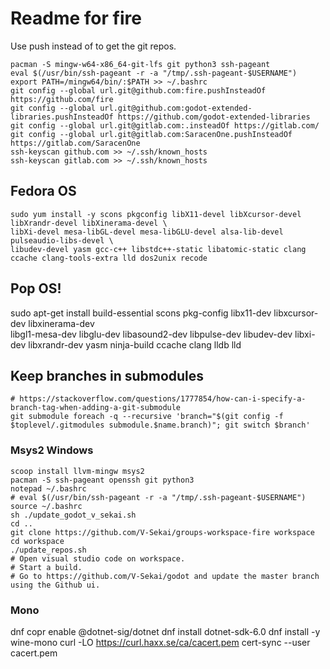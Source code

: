 # Readme for fire

Use push instead of to get the git repos.

```
pacman -S mingw-w64-x86_64-git-lfs git python3 ssh-pageant
eval $(/usr/bin/ssh-pageant -r -a "/tmp/.ssh-pageant-$USERNAME")
export PATH=/mingw64/bin/:$PATH >> ~/.bashrc
git config --global url.git@github.com:fire.pushInsteadOf https://github.com/fire
git config --global url.git@github.com:godot-extended-libraries.pushInsteadOf https://github.com/godot-extended-libraries
git config --global url.git@gitlab.com:.insteadOf https://gitlab.com/
git config --global url.git@gitlab.com:SaracenOne.pushInsteadOf https://gitlab.com/SaracenOne
ssh-keyscan github.com >> ~/.ssh/known_hosts
ssh-keyscan gitlab.com >> ~/.ssh/known_hosts
```

## Fedora OS

```
sudo yum install -y scons pkgconfig libX11-devel libXcursor-devel libXrandr-devel libXinerama-devel \
libXi-devel mesa-libGL-devel mesa-libGLU-devel alsa-lib-devel pulseaudio-libs-devel \
libudev-devel yasm gcc-c++ libstdc++-static libatomic-static clang ccache clang-tools-extra lld dos2unix recode
```

## Pop OS!

sudo apt-get install build-essential scons pkg-config libx11-dev libxcursor-dev libxinerama-dev \
    libgl1-mesa-dev libglu-dev libasound2-dev libpulse-dev libudev-dev libxi-dev libxrandr-dev yasm ninja-build ccache clang lldb lld

## Keep branches in submodules

```
# https://stackoverflow.com/questions/1777854/how-can-i-specify-a-branch-tag-when-adding-a-git-submodule
git submodule foreach -q --recursive 'branch="$(git config -f $toplevel/.gitmodules submodule.$name.branch)"; git switch $branch'
```

### Msys2 Windows

```
scoop install llvm-mingw msys2
pacman -S ssh-pageant openssh git python3
notepad ~/.bashrc
# eval $(/usr/bin/ssh-pageant -r -a "/tmp/.ssh-pageant-$USERNAME")
source ~/.bashrc
sh ./update_godot_v_sekai.sh
cd ..
git clone https://github.com/V-Sekai/groups-workspace-fire workspace
cd workspace
./update_repos.sh
# Open visual studio code on workspace.
# Start a build.
# Go to https://github.com/V-Sekai/godot and update the master branch using the Github ui.
```

### Mono

dnf copr enable @dotnet-sig/dotnet
dnf install dotnet-sdk-6.0
dnf install -y wine-mono
curl -LO https://curl.haxx.se/ca/cacert.pem
cert-sync --user cacert.pem